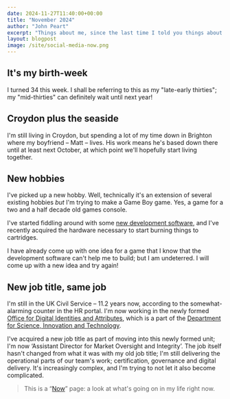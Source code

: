 ```yaml
---
date: 2024-11-27T11:40:00+00:00
title: "November 2024"
author: "John Peart"
excerpt: "Things about me, since the last time I told you things about me."
layout: blogpost
image: /site/social-media-now.png
---
```


## It's my birth-week

I turned 34 this week. I shall be referring to this as my "late-early thirties"; my "mid-thirties" can definitely wait until next year!

## Croydon plus the seaside

I'm still living in Croydon, but spending a lot of my time down in Brighton where my boyfriend – Matt – lives. His work means he's based down there until at least next October, at which point we'll hopefully start living together.

## New hobbies

I've picked up a new hobby. Well, technically it's an extension of several existing hobbies *but* I'm trying to make a Game Boy game. Yes, a game for a two and a half decade old games console.

I've started fiddling around with some [new development software](//gbstudio.dev), and I've recently acquired the hardware necessary to start burning things to cartridges.

I have already come up with one idea for a game that I know that the development software can't help me to build; but I am undeterred. I will come up with a new idea and try again!

## New job title, same job

I'm still in the UK Civil Service – 11.2 years now, according to the somewhat-alarming counter in the HR portal. I'm now working in the newly formed [Office for Digital Identities and Attributes](//gov.uk/ofdia), which is a part of the [Department for Science, Innovation and Technology](//www.gov.uk/dsit). 

I've acquired a new job title as part of moving into this newly formed unit; I'm now ‘Assistant Director for Market Oversight and Integrity’. The job itself hasn't changed from what it was with my old job title; I'm still delivering the operational parts of our team's work; certification, governance and digital delivery. It's increasingly complex, and I'm trying to not let it also become complicated.

> This is a “[Now](//nownownow.com)” page: a look at what's going on in my life right now.